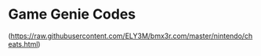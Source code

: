 # Game Genie Codes




(https://raw.githubusercontent.com/ELY3M/bmx3r.com/master/nintendo/cheats.html)
